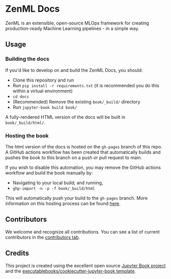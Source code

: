 # ZenML Docs

ZenML is an extensible, open-source MLOps framework for creating production-ready Machine Learning pipelines - in a simple way.

## Usage

### Building the docs

If you'd like to develop on and build the ZenML Docs, you should:

- Clone this repository and run
- Run `pip install -r requirements.txt` (it is recommended you do this within a virtual environment)
- `cd docs`
- (Recommended) Remove the existing `book/_build/` directory
- Run `jupyter-book build book/`

A fully-rendered HTML version of the docs will be built in `book/_build/html/`.

### Hosting the book

The html version of the docs is hosted on the `gh-pages` branch of this repo. A GitHub actions workflow has been created that automatically builds and pushes the book to this branch on a push or pull request to main.

If you wish to disable this automation, you may remove the GitHub actions workflow and build the book manually by:

- Navigating to your local build; and running,
- `ghp-import -n -p -f book/_build/html`

This will automatically push your build to the `gh-pages` branch. More information on this hosting process can be found [here](https://book.org/publish/gh-pages.html#manually-host-your-book-with-github-pages).

## Contributors

We welcome and recognize all contributions. You can see a list of current contributors in the [contributors tab](https://github.com/zenml-io/zenml_docs/graphs/contributors).

## Credits

This project is created using the excellent open source [Jupyter Book project](https://book.org/) and the [executablebooks/cookiecutter-jupyter-book template](https://github.com/executablebooks/cookiecutter-jupyter-book).
